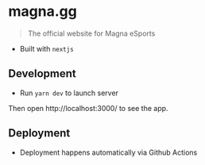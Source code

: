 # magna.gg

> The official website for Magna eSports

- Built with `nextjs`

## Development

- Run `yarn dev` to launch server

Then open http://localhost:3000/ to see the app.

## Deployment

- Deployment happens automatically via Github Actions
